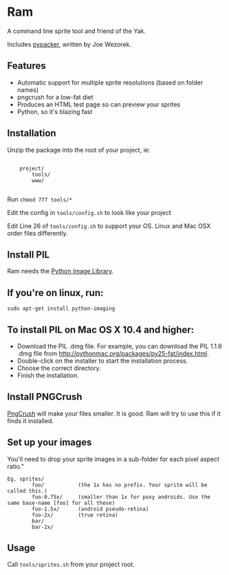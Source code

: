 Ram
=======
A command line sprite tool and friend of the Yak.

Includes [pypacker](http://jwezorek.com/2013/01/sprite-packing-in-python/), written by Joe Wezorek.

## Features
* Automatic support for multiple sprite resolutions (based on folder names)
* pngcrush for a low-fat diet
* Produces an HTML test page so can preview your sprites
* Python, so it's blazing fast

## Installation
Unzip the package into the root of your project, ie:

```

	project/
		tools/
		www/
		
```	

Run `chmod 777 tools/*`
	
Edit the config in `tools/config.sh` to look like your project

Edit Line 26 of `tools/config.sh` to support your OS. Linux and Mac OSX order files differently.


## Install PIL

Ram needs the [Python Image Library](https://developers.google.com/appengine/docs/python/images/installingPIL). 

If you're on linux, run:
---

`sudo apt-get install python-imaging`


To install PIL on Mac OS X 10.4 and higher:
---

* Download the PIL .dmg file. For example, you can download the PIL 1.1.6 .dmg file from http://pythonmac.org/packages/py25-fat/index.html.
* Double-click on the installer to start the installation process.
* Choose the correct directory.
* Finish the installation.


## Install PNGCrush

[PngCrush](http://www.hmug.org/pub/MacOS_X/BSD/Applications/Graphics/pngcrush/) will make your files smaller. It is good. Ram will
try to use this if it finds it installed.


## Set up your images

You'll need to drop your sprite images in a sub-folder for each pixel aspect ratio."

```
Eg, sprites/
	    foo/           (the 1x has no prefix. Your sprite will be called this.)
	    foo-0.75x/     (smaller than 1x for poxy androids. Use the same base-name [foo] for all these)
	    foo-1.5x/      (android pseudo-retina)
	    foo-2x/        (true retina)
	    bar/
	    bar-2x/
```

## Usage
Call `tools/sprites.sh` from your project root.

